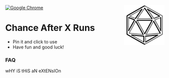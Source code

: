 [![Google Chrome](https://img.shields.io/chrome-web-store/v/kbfieinmcnaibnpkneneaikaboijgilh?label=Get%20VKS%20for%20Chrome&logo=Google%20Chrome)](https://chrome.google.com/webstore/detail/chance-after-x-runs/kbfieinmcnaibnpkneneaikaboijgilh) <img align="right" width="128" height="128" src="images\icon.png">
 
 # Chance After X Runs
 - Pin it and click to use  
- Have fun and good luck!  


 ### FAQ
 wHY iS tHiS aN eXtENsIOn




 
